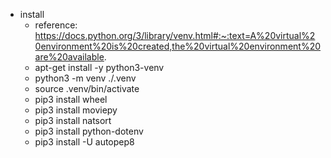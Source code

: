 - install 
  - reference: https://docs.python.org/3/library/venv.html#:~:text=A%20virtual%20environment%20is%20created,the%20virtual%20environment%20are%20available.
  - apt-get install -y python3-venv
  - python3 -m venv ./.venv
  - source .venv/bin/activate
  - pip3 install wheel
  - pip3  install moviepy
  - pip3 install natsort
  - pip3 install python-dotenv
  - pip3 install -U autopep8